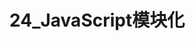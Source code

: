 # 24_JavaScript模块化

<script setup>
import { VuePDF, usePDF } from '@tato30/vue-pdf';
import pathName from  '/pdf/24_JavaScript模块化.pdf'
const { pdf, pages } = usePDF(pathName)
</script>

<VuePDF v-for="page in pages" :key="page" :pdf="pdf" :page="page" />
